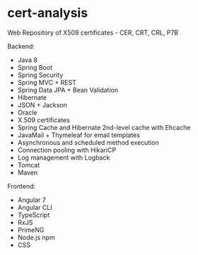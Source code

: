 # cert-analysis
Web Repository of X509 certificates - CER, CRT, CRL, P7B

Backend:
- Java 8
- Spring Boot
- Spring Security
- Spring MVC + REST
- Spring Data JPA + Bean Validation
- Hibernate
- JSON + Jackson 
- Oracle
- X.509 certificates
- Spring Cache and Hibernate 2nd-level cache with Ehcache
- JavaMail + Thymeleaf for email templates
- Asynchronous and scheduled method execution
- Connection pooling with HikariCP
- Log management with Logback
- Tomcat
- Maven

Frontend:
- Angular 7
- Angular CLI
- TypeScript
- RxJS 
- PrimeNG
- Node.js npm
- CSS
